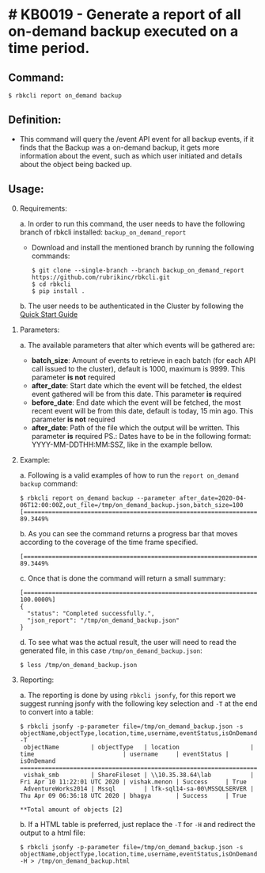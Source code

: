 # # KB0019 - Generate a report of all on-demand backup executed on a time period.

## Command:
 ```$ rbkcli report on_demand backup```

## Definition:
 - This command will query the /event API event for all backup events, if it finds that the Backup was a on-demand backup, it gets more information about the event, such as which user initiated and details about the object being backed up.

## Usage:
0. Requirements:

	a. In order to run this command, the user needs to have the following branch of rbkcli installed: ```backup_on_demand_report```
	- Download and install the mentioned branch by running the following commands: 
	    ```
	    $ git clone --single-branch --branch backup_on_demand_report https://github.com/rubrikinc/rbkcli.git
	    $ cd rbkcli
	    $ pip install .
	    ```
	b. The user needs to be authenticated in the Cluster by following the [Quick Start Guide](quick-start.md)

1. Parameters:

	a. The available parameters that alter which events will be gathered are:
	- **batch_size**: Amount of events to retrieve in each batch (for each API call issued to the cluster), default is 1000, maximum is 9999. This parameter **is not** required
	- **after_date**: Start date which the event will be fetched, the eldest event gathered will be from this date. This parameter **is** required
	- **before_date**: End date which the event will be fetched, the most recent event will be from this date, default is today, 15 min ago. This parameter **is not** required
	- **after_date**: Path of the file which the output will be written. This parameter **is** required
	PS.: Dates have to be in the following format: YYYY-MM-DDTHH:MM:SSZ, like in the example bellow.

2. Example:

    a. Following is a valid examples of how to run the `report on_demand backup` command:
    ```
    $ rbkcli report on_demand backup --parameter after_date=2020-04-06T12:00:00Z,out_file=/tmp/on_demand_backup.json,batch_size=100
    [=========================================================================================___________] 89.3449%
    ```
    b. As you can see the command returns a progress bar that moves according to the coverage of the time frame specified.
    ```
    [=========================================================================================___________] 89.3449%
    ```
    c. Once that is done the command will return a small summary:
    ```
    [====================================================================================================] 100.0000%]
    {
      "status": "Completed successfully.",
      "json_report": "/tmp/on_demand_backup.json"
    }
    ```
    d. To see what was the actual result, the user will need to read the generated file, in this case `/tmp/on_demand_backup.json`:
    ```
    $ less /tmp/on_demand_backup.json
    ```
3. Reporting:
    
    a. The reporting is done by using ```rbkcli jsonfy```, for this report we suggest running jsonfy with the following key selection and `-T` at the end to convert into a table:
    ```
    $ rbkcli jsonfy -p-parameter file=/tmp/on_demand_backup.json -s objectName,objectType,location,time,username,eventStatus,isOnDemand -T
	 objectName         | objectType   | location                    | time                         | username     | eventStatus | isOnDemand
	==========================================================================================================================================
	 vishak_smb         | ShareFileset | \\10.35.38.64\lab           | Fri Apr 10 11:22:01 UTC 2020 | vishak.menon | Success     | True
	 AdventureWorks2014 | Mssql        | lfk-sql14-sa-00\MSSQLSERVER | Thu Apr 09 06:36:18 UTC 2020 | bhagya       | Success     | True

	**Total amount of objects [2]

    ```
    b. If a HTML table is preferred, just replace the `-T` for `-H` and redirect the output to a html file:
    ```
    $ rbkcli jsonfy -p-parameter file=/tmp/on_demand_backup.json -s objectName,objectType,location,time,username,eventStatus,isOnDemand -H > /tmp/on_demand_backup.html 
    ```
